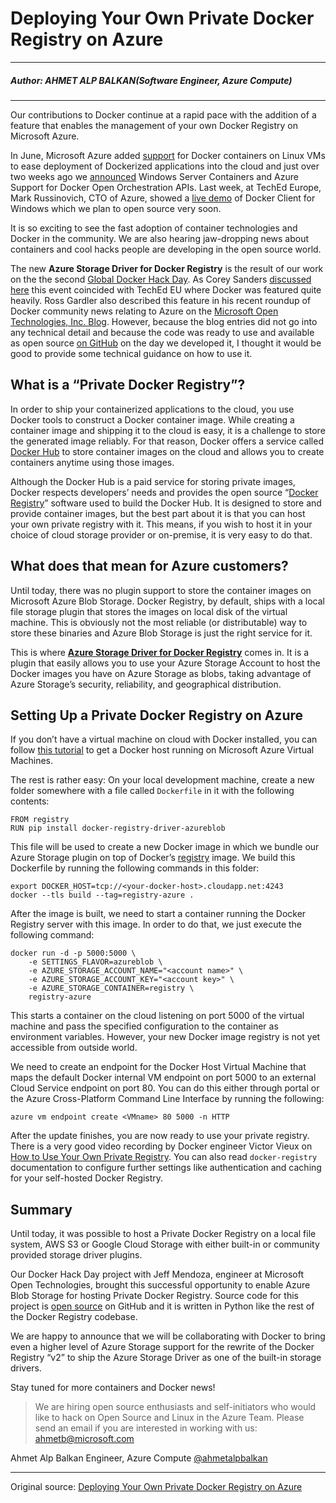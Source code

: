 # Deploying Your Own Private Docker Registry on Azure

---

##### Author: AHMET ALP BALKAN(Software Engineer, Azure Compute)

---

Our contributions to Docker continue at a rapid pace with the addition of a feature that enables the management of your own Docker Registry on Microsoft Azure.

In June, Microsoft Azure added [support](http://msopentech.com/blog/2014/06/09/docker-on-microsoft-azure/) for Docker containers on Linux VMs to ease deployment of Dockerized applications into the cloud and just over two weeks ago we [announced](http://azure.microsoft.com/blog/2014/10/15/new-windows-server-containers-and-azure-support-for-docker/) Windows Server Containers and Azure Support for Docker Open Orchestration APIs. Last week, at TechEd Europe, Mark Russinovich, CTO of Azure, showed a [live demo](http://azure.microsoft.com/blog/2014/10/28/new-docker-coreos-topics-linux-on-azure/) of Docker Client for Windows which we plan to open source very soon.

It is so exciting to see the fast adoption of container technologies and Docker in the community. We are also hearing jaw-dropping news about containers and cool hacks people are developing in the open source world.

The new **Azure Storage Driver for Docker Registry** is the result of our work on the the second [Global Docker Hack Day](https://blog.docker.com/2014/10/announcing-docker-global-hack-day-2/). As Corey Sanders [discussed here](http://azure.microsoft.com/blog/2014/11/03/a-great-week-at-teched-with-docker/) this event coincided with TechEd EU where Docker was featured quite heavily. Ross Gardler also described this feature in his recent roundup of Docker community news relating to Azure on the [Microsoft Open Technologies, Inc. Blog](http://msopentech.com/blog/2014/10/31/docker_community_updates/). However, because the blog entries did not go into any technical detail and because the code was ready to use and available as open source [on GitHub](https://github.com/ahmetalpbalkan/docker-registry-driver-azure) on the day we developed it, I thought it would be good to provide some technical guidance on how to use it.

## What is a “Private Docker Registry”?

In order to ship your containerized applications to the cloud, you use Docker tools to construct a Docker container image. While creating a container image and shipping it to the cloud is easy, it is a challenge to store the generated image reliably. For that reason, Docker offers a service called [Docker Hub](https://hub.docker.com/) to store container images on the cloud and allows you to create containers anytime using those images.

Although the Docker Hub is a paid service for storing private images, Docker respects developers’ needs and provides the open source “[Docker Registry](https://github.com/docker/docker-registry)” software used to build the Docker Hub. It is designed to store and provide container images, but the best part about it is that you can host your own private registry with it. This means, if you wish to host it in your choice of cloud storage provider or on-premise, it is very easy to do that.

## What does that mean for Azure customers?

Until today, there was no plugin support to store the container images on Microsoft Azure Blob Storage. Docker Registry, by default, ships with a local file storage plugin that stores the images on local disk of the virtual machine. This is obviously not the most reliable (or distributable) way to store these binaries and Azure Blob Storage is just the right service for it.

This is where **[Azure Storage Driver for Docker Registry](https://github.com/ahmetalpbalkan/docker-registry-driver-azure)** comes in. It is a plugin that easily allows you to use your Azure Storage Account to host the Docker images you have on Azure Storage as blobs, taking advantage of Azure Storage’s security, reliability, and geographical distribution.

## Setting Up a Private Docker Registry on Azure

If you don’t have a virtual machine on cloud with Docker installed, you can follow [this tutorial](http://msopentech.com/blog/2014/06/09/docker-on-microsoft-azure/) to get a Docker host running on Microsoft Azure Virtual Machines.

The rest is rather easy: On your local development machine, create a new folder somewhere with a file called `Dockerfile` in it with the following contents:

```
FROM registry
RUN pip install docker-registry-driver-azureblob
```

This file will be used to create a new Docker image in which we bundle our Azure Storage plugin on top of Docker’s [registry](https://registry.hub.docker.com/u/library/registry/) image. We build this Dockerfile by running the following commands in this folder:

```
export DOCKER_HOST=tcp://<your-docker-host>.cloudapp.net:4243
docker --tls build --tag=registry-azure .
```

After the image is built, we need to start a container running the Docker Registry server with this image. In order to do that, we just execute the following command:

```
docker run -d -p 5000:5000 \
    -e SETTINGS_FLAVOR=azureblob \
    -e AZURE_STORAGE_ACCOUNT_NAME="<account name>" \
    -e AZURE_STORAGE_ACCOUNT_KEY="<account key>" \
    -e AZURE_STORAGE_CONTAINER=registry \
    registry-azure
```

This starts a container on the cloud listening on port 5000 of the virtual machine and pass the specified configuration to the container as environment variables. However, your new Docker image registry is not yet accessible from outside world.

We need to create an endpoint for the Docker Host Virtual Machine that maps the default Docker internal VM endpoint on port 5000 to an external Cloud Service endpoint on port 80. You can do this either through portal or the Azure Cross-Platform Command Line Interface by running the following:

```
azure vm endpoint create <VMname> 80 5000 -n HTTP
```

After the update finishes, you are now ready to use your private registry. There is a very good video recording by Docker engineer Victor Vieux on [How to Use Your Own Private Registry](https://www.youtube.com/watch?v=CAewZCBT4PI). You can also read `docker-registry` documentation to configure further settings like authentication and caching for your self-hosted Docker Registry.

## Summary

Until today, it was possible to host a Private Docker Registry on a local file system, AWS S3 or Google Cloud Storage with either built-in or community provided storage driver plugins.

Our Docker Hack Day project with Jeff Mendoza, engineer at Microsoft Open Technologies, brought this successful opportunity to enable Azure Blob Storage for hosting Private Docker Registry. Source code for this project is [open source](https://github.com/ahmetalpbalkan/docker-registry-driver-azure) on GitHub and it is written in Python like the rest of the Docker Registry codebase.

We are happy to announce that we will be collaborating with Docker to bring even a higher level of Azure Storage support for the rewrite of the Docker Registry “v2” to ship the Azure Storage Driver as one of the built-in storage drivers.

Stay tuned for more containers and Docker news!

> We are hiring open source enthusiasts and self-initiators who would like to hack on Open Source and Linux in the Azure Team. Please send an email if you are interested in working with us: [ahmetb@microsoft.com](mailto:ahmetb@microsoft.com)

Ahmet Alp Balkan
Engineer, Azure Compute
[@ahmetalpbalkan](http://twitter.com/ahmetalpbalkan)

---

Original source: [Deploying Your Own Private Docker Registry on Azure](http://azure.microsoft.com/blog/2014/11/11/deploying-your-own-private-docker-registry-on-azure/)